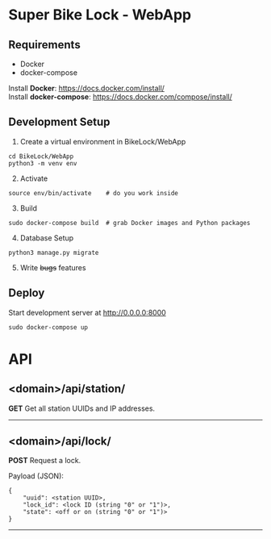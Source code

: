 # Super Bike Lock - WebApp

## Requirements
- Docker
- docker-compose

Install **Docker**: https://docs.docker.com/install/  
Install **docker-compose**: https://docs.docker.com/compose/install/
 
## Development Setup
1. Create a virtual environment in BikeLock/WebApp
```
cd BikeLock/WebApp
python3 -m venv env
```
2. Activate
```
source env/bin/activate    # do you work inside
```
3. Build
```
sudo docker-compose build  # grab Docker images and Python packages
```
4. Database Setup
```
python3 manage.py migrate
```
5. Write ~~bugs~~ features

## Deploy
Start development server at http://0.0.0.0:8000
```
sudo docker-compose up
```

# API

## \<domain\>/api/station/
**GET**    Get all station UUIDs and IP addresses.

---
## \<domain\>/api/lock/

**POST**    Request a lock.

Payload (JSON):
```
{
    "uuid": <station UUID>,
    "lock_id": <lock ID (string "0" or "1")>,
    "state": <off or on (string "0" or "1")>
}
```
---
